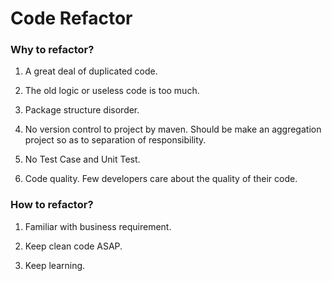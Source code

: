 # Code Refactor

### Why to refactor?

1. A great deal of duplicated code.

2. The old logic or useless code is too much.

3. Package structure disorder.

4. No version control to project by maven. Should be make an aggregation project so as to separation of responsibility.

5. No Test Case and Unit Test.

6. Code quality. Few developers care about the quality of their code.

### How to refactor?

1. Familiar with business requirement.

2. Keep clean code ASAP.

3. Keep learning. 